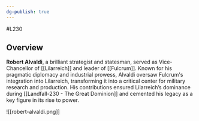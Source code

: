 ```yaml
---
dg-publish: true
---
```

#L230
## Overview

**Robert Alvaldi**, a brilliant strategist and statesman, served as Vice-Chancellor of [[Lilarreich]] and leader of [[Fulcrum]]. Known for his pragmatic diplomacy and industrial prowess, Alvaldi oversaw Fulcrum's integration into Lilarreich, transforming it into a critical center for military research and production. His contributions ensured Lilarreich’s dominance during [[Landfall-230 - The Great Dominion]] and cemented his legacy as a key figure in its rise to power.

![[robert-alvaldi.png]]